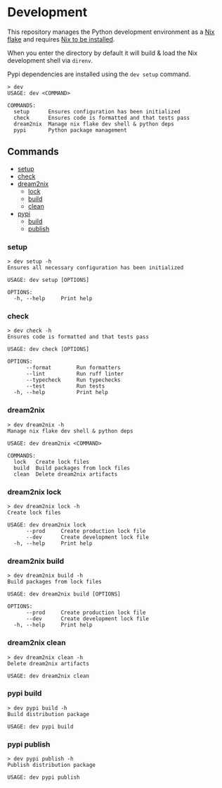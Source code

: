 # Development

This repository manages the Python development environment as a [Nix flake](https://nixos.wiki/wiki/Flakes) and requires [Nix to be installed](https://github.com/DeterminateSystems/nix-installer).

When you enter the directory by default it will build & load the Nix development
shell via `direnv`.

Pypi dependencies are installed using the `dev setup` command.

```console
> dev
USAGE: dev <COMMAND>

COMMANDS:
  setup      Ensures configuration has been initialized
  check      Ensures code is formatted and that tests pass
  dream2nix  Manage nix flake dev shell & python deps
  pypi       Python package management
```

## Commands

- [setup](#setup)
- [check](#check)
- [dream2nix](#dream2nix)
  - [lock](#dream2nix-lock)
  - [build](#dream2nix-build)
  - [clean](#dream2nix-clean)
- [pypi](#pypi)
  - [build](#pypi-build)
  - [publish](#pypi-publish)

### setup

```console
> dev setup -h
Ensures all necessary configuration has been initialized

USAGE: dev setup [OPTIONS]

OPTIONS:
  -h, --help     Print help
```

### check

```console
> dev check -h
Ensures code is formatted and that tests pass

USAGE: dev check [OPTIONS]

OPTIONS:
      --format        Run formatters
      --lint          Run ruff linter
      --typecheck     Run typechecks
      --test          Run tests
  -h, --help          Print help
```

### dream2nix

```console
> dev dream2nix -h
Manage nix flake dev shell & python deps

USAGE: dev dream2nix <COMMAND>

COMMANDS:
  lock   Create lock files
  build  Build packages from lock files
  clean  Delete dream2nix artifacts
```

### dream2nix lock

```console
> dev dream2nix lock -h
Create lock files

USAGE: dev dream2nix lock
      --prod     Create production lock file
      --dev      Create development lock file
  -h, --help     Print help
```

### dream2nix build

```console
> dev dream2nix build -h
Build packages from lock files

USAGE: dev dream2nix build [OPTIONS]

OPTIONS:
      --prod     Create production lock file
      --dev      Create development lock file
  -h, --help     Print help
```

### dream2nix clean

```console
> dev dream2nix clean -h
Delete dream2nix artifacts

USAGE: dev dream2nix clean
```

### pypi build

```console
> dev pypi build -h
Build distribution package

USAGE: dev pypi build
```

### pypi publish

```console
> dev pypi publish -h
Publish distribution package

USAGE: dev pypi publish
```
